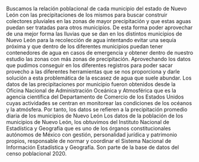 Buscamos la relación poblacional de cada municipio del estado de Nuevo León con las precipitaciones de los mismos para buscar construir colectores pluviales en las zonas de mayor precipitación y que estas aguas puedan ser tratadas para otros municipios. De esta forma poder aprovechar de una mejor forma las lluvias que se dan en los distintos municipios de Nuevo León para la recolección de agua intentando evitar una sequía próxima y que dentro de los diferentes municipios puedan tener contenedores de agua en casos de emergencia y obtener dentro de nuestro estudio las zonas con más zonas de precipitación. Aprovechando los datos que pudimos conseguir en los diferentes registros para poder sacar provecho a las diferentes herramientas que se nos proporciona y darle solución a esta problemática de la escasez de agua que suele abundar. 
Los datos de las precipitaciones por municipio fueron obtenidos desde la Oficina Nacional de Administración Oceánica y Atmosférica que es la agencia científica del Departamento de Comercio de los Estados Unidos cuyas actividades se centran en monitorear las condiciones de los océanos y la atmósfera. Por tanto, los datos se refieren a la precipitación promedio diaria de los municipios de Nuevo León
Los datos de la población de los municipios de Nuevo León, los obtuvimos del Instituto Nacional de Estadística y Geografía que es uno de los órganos constitucionales autónomos de México con gestión, personalidad jurídica y patrimonio propios, responsable de normar y coordinar el Sistema Nacional de Información Estadística y Geografía. Son parte de la base de datos del censo poblacional 2020.
